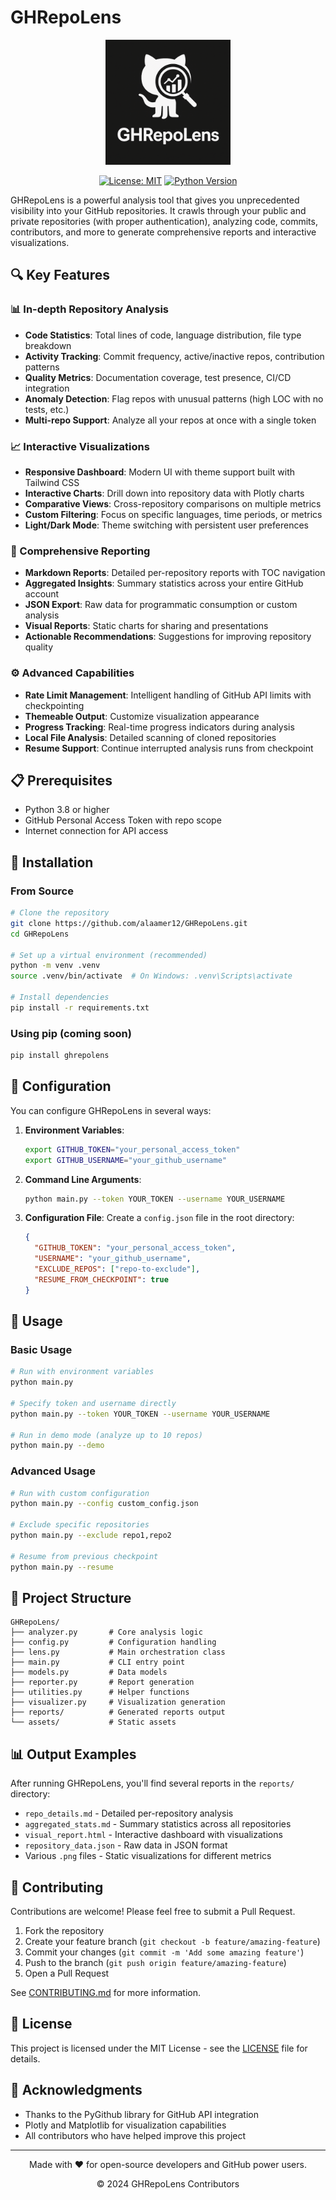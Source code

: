 # GHRepoLens

<div align="center">
  <img src="assets/logo.png" alt="GHRepoLens Logo" width="200"/>
  
  [![License: MIT](https://img.shields.io/badge/License-MIT-yellow.svg)](https://opensource.org/licenses/MIT)
  [![Python Version](https://img.shields.io/badge/python-3.8%2B-blue)](https://www.python.org/downloads/)
</div>

GHRepoLens is a powerful analysis tool that gives you unprecedented visibility into your GitHub repositories. It crawls through your public and private repositories (with proper authentication), analyzing code, commits, contributors, and more to generate comprehensive reports and interactive visualizations.

## 🔍 Key Features

### 📊 In-depth Repository Analysis
* **Code Statistics**: Total lines of code, language distribution, file type breakdown
* **Activity Tracking**: Commit frequency, active/inactive repos, contribution patterns
* **Quality Metrics**: Documentation coverage, test presence, CI/CD integration
* **Anomaly Detection**: Flag repos with unusual patterns (high LOC with no tests, etc.)
* **Multi-repo Support**: Analyze all your repos at once with a single token

### 📈 Interactive Visualizations
* **Responsive Dashboard**: Modern UI with theme support built with Tailwind CSS
* **Interactive Charts**: Drill down into repository data with Plotly charts
* **Comparative Views**: Cross-repository comparisons on multiple metrics
* **Custom Filtering**: Focus on specific languages, time periods, or metrics
* **Light/Dark Mode**: Theme switching with persistent user preferences

### 📝 Comprehensive Reporting
* **Markdown Reports**: Detailed per-repository reports with TOC navigation
* **Aggregated Insights**: Summary statistics across your entire GitHub account
* **JSON Export**: Raw data for programmatic consumption or custom analysis
* **Visual Reports**: Static charts for sharing and presentations
* **Actionable Recommendations**: Suggestions for improving repository quality

### ⚙️ Advanced Capabilities
* **Rate Limit Management**: Intelligent handling of GitHub API limits with checkpointing
* **Themeable Output**: Customize visualization appearance
* **Progress Tracking**: Real-time progress indicators during analysis
* **Local File Analysis**: Detailed scanning of cloned repositories
* **Resume Support**: Continue interrupted analysis runs from checkpoint

## 📋 Prerequisites

* Python 3.8 or higher
* GitHub Personal Access Token with repo scope
* Internet connection for API access

## 🚀 Installation

### From Source
```bash
# Clone the repository
git clone https://github.com/alaamer12/GHRepoLens.git
cd GHRepoLens

# Set up a virtual environment (recommended)
python -m venv .venv
source .venv/bin/activate  # On Windows: .venv\Scripts\activate

# Install dependencies
pip install -r requirements.txt
```

### Using pip (coming soon)
```bash
pip install ghrepolens
```

## 🔧 Configuration

You can configure GHRepoLens in several ways:

1. **Environment Variables**:
   ```bash
   export GITHUB_TOKEN="your_personal_access_token"
   export GITHUB_USERNAME="your_github_username"
   ```

2. **Command Line Arguments**:
   ```bash
   python main.py --token YOUR_TOKEN --username YOUR_USERNAME
   ```

3. **Configuration File**:
   Create a `config.json` file in the root directory:
   ```json
   {
     "GITHUB_TOKEN": "your_personal_access_token",
     "USERNAME": "your_github_username",
     "EXCLUDE_REPOS": ["repo-to-exclude"],
     "RESUME_FROM_CHECKPOINT": true
   }
   ```

## 📖 Usage

### Basic Usage
```bash
# Run with environment variables
python main.py

# Specify token and username directly
python main.py --token YOUR_TOKEN --username YOUR_USERNAME

# Run in demo mode (analyze up to 10 repos)
python main.py --demo
```

### Advanced Usage
```bash
# Run with custom configuration
python main.py --config custom_config.json

# Exclude specific repositories
python main.py --exclude repo1,repo2

# Resume from previous checkpoint
python main.py --resume
```

## 📂 Project Structure

```
GHRepoLens/
├── analyzer.py       # Core analysis logic
├── config.py         # Configuration handling
├── lens.py           # Main orchestration class
├── main.py           # CLI entry point
├── models.py         # Data models
├── reporter.py       # Report generation
├── utilities.py      # Helper functions
├── visualizer.py     # Visualization generation
├── reports/          # Generated reports output
└── assets/           # Static assets
```

## 📊 Output Examples

After running GHRepoLens, you'll find several reports in the `reports/` directory:

- `repo_details.md` - Detailed per-repository analysis
- `aggregated_stats.md` - Summary statistics across all repositories
- `visual_report.html` - Interactive dashboard with visualizations
- `repository_data.json` - Raw data in JSON format
- Various `.png` files - Static visualizations for different metrics

## 🤝 Contributing

Contributions are welcome! Please feel free to submit a Pull Request.

1. Fork the repository
2. Create your feature branch (`git checkout -b feature/amazing-feature`)
3. Commit your changes (`git commit -m 'Add some amazing feature'`)
4. Push to the branch (`git push origin feature/amazing-feature`)
5. Open a Pull Request

See [CONTRIBUTING.md](CONTRIBUTING.md) for more information.

## 📜 License

This project is licensed under the MIT License - see the [LICENSE](LICENSE) file for details.

## 🙏 Acknowledgments

- Thanks to the PyGithub library for GitHub API integration
- Plotly and Matplotlib for visualization capabilities
- All contributors who have helped improve this project

---

<div align="center">
  <p>Made with ❤️ for open-source developers and GitHub power users.</p>
  <p>© 2024 GHRepoLens Contributors</p>
</div>
